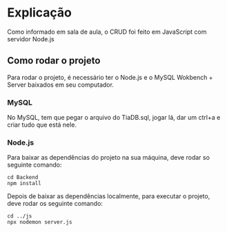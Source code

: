 # Explicação
Como informado em sala de aula, o CRUD foi feito em JavaScript com servidor Node.js

## Como rodar o projeto
Para rodar o projeto, é necessário ter o Node.js e o MySQL Wokbench + Server baixados em seu computador.

### MySQL
No MySQL, tem que pegar o arquivo do TiaDB.sql, jogar lá, dar um ctrl+a e criar tudo que está nele.

### Node.js
Para baixar as dependências do projeto na sua máquina, deve rodar so seguinte comando:
```
cd Backend
npm install
```

Depois de baixar as dependências localmente, para executar o projeto, deve rodar os seguinte comando:
```
cd ../js
npx nodemon server.js
```